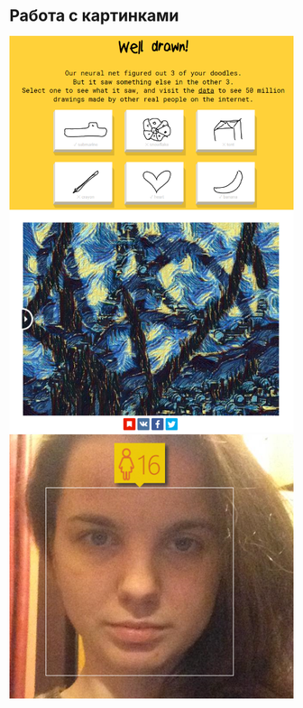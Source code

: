 # Работа с картинками
![alt text](https://github.com/AlinaZhukova/-/blob/master/%D0%91%D0%B5%D0%B7%D1%8B%D0%BC%D1%8F%D0%BD%D0%BD%D1%8B%D0%B91.png "example 3")
![alt text](https://github.com/AlinaZhukova/-/blob/master/%D0%91%D0%B5%D0%B7%D1%8B%D0%BC%D1%8F%D0%BD%D0%BD%D1%8B%D0%B92.png "example 2")
![alt text](https://github.com/AlinaZhukova/-/blob/master/%D0%91%D0%B5%D0%B7%D1%8B%D0%BC%D1%8F%D0%BD%D0%BD%D1%8B%D0%B93.png "example 1")

